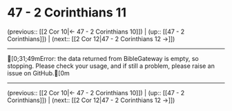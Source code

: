 # 47 - 2 Corinthians 11

(previous:: [[2 Cor 10|← 47 - 2 Corinthians 10]]) | (up:: [[47 - 2 Corinthians]]) | (next:: [[2 Cor 12|47 - 2 Corinthians 12 →]])

***
[0;31;49mError: the data returned from BibleGateway is empty, so stopping. Please check your usage, and if still a problem, please raise an issue on GitHub.[0m

***

(previous:: [[2 Cor 10|← 47 - 2 Corinthians 10]]) | (up:: [[47 - 2 Corinthians]]) | (next:: [[2 Cor 12|47 - 2 Corinthians 12 →]])
